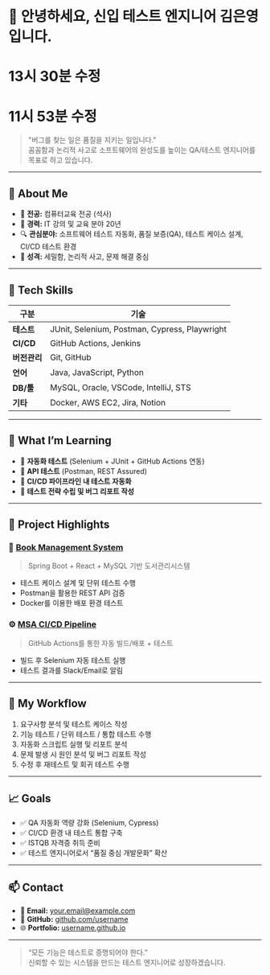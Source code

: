# 👋 안녕하세요, 신입 테스트 엔지니어 김은영입니다.

# 13시 30분 수정
# 11시 53분 수정 

> "버그를 찾는 일은 품질을 지키는 일입니다."  
> 꼼꼼함과 논리적 사고로 소프트웨어의 완성도를 높이는 QA/테스트 엔지니어를 목표로 하고 있습니다.

---

## 🧩 About Me
- 🧠 **전공:** 컴퓨터교육 전공 (석사)
- 💼 **경력:** IT 강의 및 교육 분야 20년  
- 🔍 **관심분야:** 소프트웨어 테스트 자동화, 품질 보증(QA), 테스트 케이스 설계, CI/CD 테스트 환경
- 💬 **성격:** 세밀함, 논리적 사고, 문제 해결 중심

---

## 🧪 Tech Skills
| 구분 | 기술 |
|------|------|
| **테스트** | JUnit, Selenium, Postman, Cypress, Playwright |
| **CI/CD** | GitHub Actions, Jenkins |
| **버전관리** | Git, GitHub |
| **언어** | Java, JavaScript, Python |
| **DB/툴** | MySQL, Oracle, VSCode, IntelliJ, STS |
| **기타** | Docker, AWS EC2, Jira, Notion |

---

## 🧠 What I’m Learning
- 🔸 **자동화 테스트** (Selenium + JUnit + GitHub Actions 연동)
- 🔸 **API 테스트** (Postman, REST Assured)
- 🔸 **CI/CD 파이프라인 내 테스트 자동화**
- 🔸 **테스트 전략 수립 및 버그 리포트 작성**

---

## 🧾 Project Highlights

### 🧮 [Book Management System](https://github.com/username/book_service)
> Spring Boot + React + MySQL 기반 도서관리시스템  
- 테스트 케이스 설계 및 단위 테스트 수행  
- Postman을 활용한 REST API 검증  
- Docker를 이용한 배포 환경 테스트

### ⚙️ [MSA CI/CD Pipeline](https://github.com/username/msa-pipeline)
> GitHub Actions를 통한 자동 빌드/배포 + 테스트  
- 빌드 후 Selenium 자동 테스트 실행  
- 테스트 결과를 Slack/Email로 알림

---

## 🧭 My Workflow
1. 요구사항 분석 및 테스트 케이스 작성  
2. 기능 테스트 / 단위 테스트 / 통합 테스트 수행  
3. 자동화 스크립트 실행 및 리포트 분석  
4. 문제 발생 시 원인 분석 및 버그 리포트 작성  
5. 수정 후 재테스트 및 회귀 테스트 수행  

---

## 📈 Goals
- ✅ QA 자동화 역량 강화 (Selenium, Cypress)
- ✅ CI/CD 환경 내 테스트 통합 구축
- ✅ ISTQB 자격증 취득 준비
- ✅ 테스트 엔지니어로서 “품질 중심 개발문화” 확산

---

## 📫 Contact
- 📧 **Email:** your.email@example.com  
- 💼 **GitHub:** [github.com/username](https://github.com/username)  
- 🌐 **Portfolio:** [username.github.io](https://username.github.io)

---

> “모든 기능은 테스트로 증명되어야 한다.”  
> 신뢰할 수 있는 시스템을 만드는 테스트 엔지니어로 성장하겠습니다.


